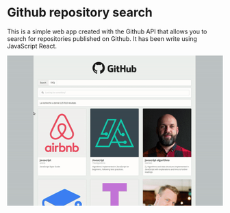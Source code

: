 # Github repository search

This is a simple web app created with the Github API that allows you to search for repositories published on Github.
It has been write using JavaScript React.

![](https://github.com/AliciaMV/github-repo-search/blob/main/github-repo-searching.gif)
